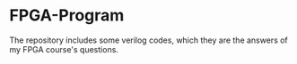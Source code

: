 # FPGA-Program
The repository includes some verilog codes, which they are the answers of my FPGA course's questions.
